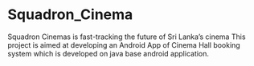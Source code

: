# Squadron_Cinema
Squadron Cinemas is fast-tracking the future of Sri Lanka’s cinema This project is aimed at developing an Android App of Cinema Hall booking system which is developed on java base android application.
